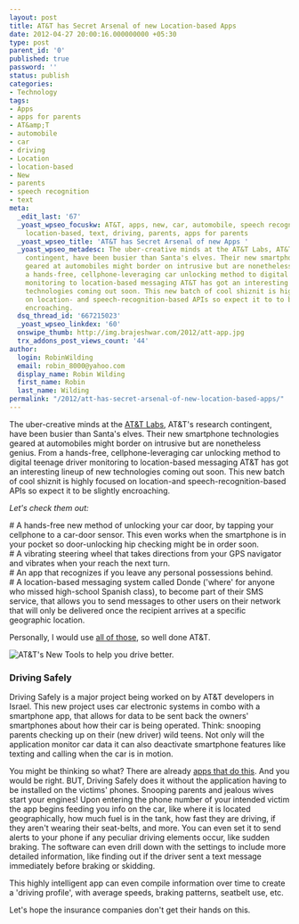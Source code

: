 ```yaml
---
layout: post
title: AT&T has Secret Arsenal of new Location-based Apps
date: 2012-04-27 20:00:16.000000000 +05:30
type: post
parent_id: '0'
published: true
password: ''
status: publish
categories:
- Technology
tags:
- Apps
- apps for parents
- AT&amp;T
- automobile
- car
- driving
- Location
- location-based
- New
- parents
- speech recognition
- text
meta:
  _edit_last: '67'
  _yoast_wpseo_focuskw: AT&T, apps, new, car, automobile, speech recognition, location,
    location-based, text, driving, parents, apps for parents
  _yoast_wpseo_title: 'AT&T has Secret Arsenal of new Apps '
  _yoast_wpseo_metadesc: The uber-creative minds at the AT&T Labs, AT&T's research
    contingent, have been busier than Santa's elves. Their new smartphone technologies
    geared at automobiles might border on intrusive but are nonetheless genius. From
    a hands-free, cellphone-leveraging car unlocking method to digital teenage driver
    monitoring to location-based messaging AT&T has got an interesting lineup of new
    technologies coming out soon. This new batch of cool shiznit is highly focused
    on location- and speech-recognition-based APIs so expect it to to be slightly
    encroaching.
  dsq_thread_id: '667215023'
  _yoast_wpseo_linkdex: '60'
  onswipe_thumb: http://img.brajeshwar.com/2012/att-app.jpg
  trx_addons_post_views_count: '44'
author:
  login: RobinWilding
  email: robin_8000@yahoo.com
  display_name: Robin Wilding
  first_name: Robin
  last_name: Wilding
permalink: "/2012/att-has-secret-arsenal-of-new-location-based-apps/"
---
```

<p>The uber-creative minds at the <a href="http://www.research.att.com/editions/201204_home.html">AT&T Labs</a>, AT&amp;T's research contingent, have been busier than Santa's elves. Their new smartphone technologies geared at automobiles might border on intrusive but are nonetheless genius. From a hands-free, cellphone-leveraging car unlocking method to digital teenage driver monitoring to location-based messaging AT&T has got an interesting lineup of new technologies coming out soon. This new batch of cool shiznit is highly focused on location-and speech-recognition-based APIs so expect it to be slightly encroaching.</p>
<p><em>Let's check them out:</em></p>
<p><!--more--></p>
<p># A hands-free new method of unlocking your car door, by tapping your cellphone to a car-door sensor. This even works when the smartphone is in your pocket so door-unlocking hip checking might be in order soon.<br />
# A vibrating steering wheel that takes directions from your GPS navigator and vibrates when your reach the next turn.<br />
# An app that recognizes if you leave any personal possessions behind.<br />
# A location-based messaging system called Donde ('where' for anyone who missed high-school Spanish class), to become part of their SMS service, that allows you to send messages to other users on their network that will only be delivered once the recipient arrives at a specific geographic location. </p>
<p>Personally, I would use <a href="http://mobile.eweek.com/c/a/Mobile-and-Wireless/ATandT-Labs-Innovations-Watson-Voice-Recognition-BYOD-Apps-Smarter-TVs-415808/">all of those</a>, so well done AT&T.</p>
<p><img src="/static/2012/04/att-app.jpg" alt="AT&T's New Tools to help you drive better." /></p>
<h3>Driving Safely</h3>
<p>Driving Safely is a major project being worked on by AT&T developers in Israel. This new project uses car electronic systems in combo with a smartphone app, that allows for data to be sent back the owners' smartphones about how their car is being operated. Think: snooping parents checking up on their (new driver) wild teens. Not only will the application monitor car data it can also deactivate smartphone features like texting and calling when the car is in motion. </p>
<p>You might be thinking so what? There are already <a href="https://play.google.com/store/apps/details?id=com.drivemode">apps that do this</a>. And you would be right. BUT, Driving Safely does it without the application having to be installed on the  victims' phones. Snooping parents and jealous wives start your engines! Upon entering the phone number of your intended victim the app begins feeding you info on the car, like where it is located geographically, how much fuel is in the tank, how fast they are driving, if they aren't wearing their seat-belts, and more. You can even set it to send alerts to your phone if any peculiar driving elements occur, like sudden braking. The software can even drill down with the settings to include more detailed information, like finding out if the driver sent a text message immediately before braking or skidding.   </p>
<p>This highly intelligent app can even compile information over time to create a 'driving profile', with average speeds, braking patterns, seatbelt use, etc. </p>
<p>Let's hope the insurance companies don't get their hands on this.</p>
